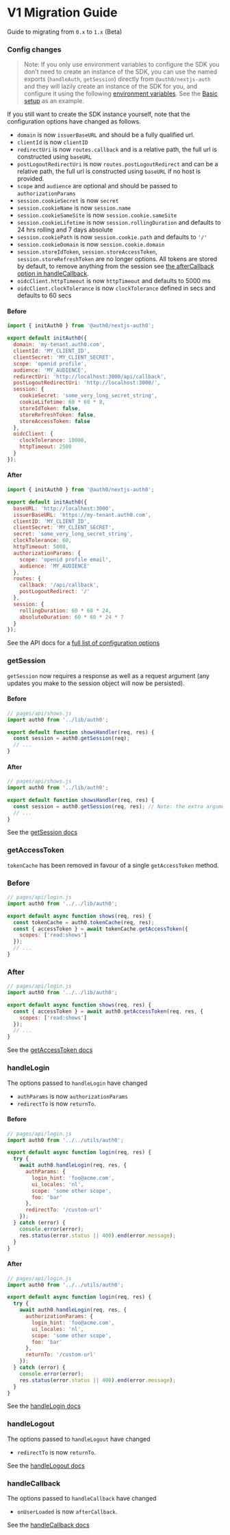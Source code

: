 # V1 Migration Guide

Guide to migrating from `0.x` to `1.x` (Beta)

### Config changes

> Note: If you only use environment variables to configure the SDK you don't need to create an instance of the SDK, you can use the named exports (`handleAuth`, `getSession`) directly from `@auth0/nextjs-auth` and they will lazily create an instance of the SDK for you, and configure it using the following [environment variables](https://auth0.github.io/nextjs-auth0/interfaces/config.config-1.html). See the [Basic setup](./EXAMPLES.md#basic-setup) as an example.

If you still want to create the SDK instance yourself, note that the configuration options have changed as follows.

- `domain` is now `issuerBaseURL` and should be a fully qualified url.
- `clientId` is now `clientID`
- `redirectUri` is now `routes.callback` and is a relative path, the full url is constructed using `baseURL`
- `postLogoutRedirectUri` is now `routes.postLogoutRedirect` and can be a relative path, the full url is constructed using `baseURL` if no host is provided.
- `scope` and `audience` are optional and should be passed to `authorizationParams`
- `session.cookieSecret` is now `secret`
- `session.cookieName` is now `session.name`
- `session.cookieSameSite` is now `session.cookie.sameSite`
- `session.cookieLifetime` is now `session.rollingDuration` and defaults to 24 hrs rolling and 7 days absolute
- `session.cookiePath` is now `session.cookie.path` and defaults to `'/'`
- `session.cookieDomain` is now `session.cookie.domain`
- `session.storeIdToken`, `session.storeAccessToken`, `session.storeRefreshToken` are no longer options. All tokens are stored by default, to remove anything from the session see [the afterCallback option in handleCallback](https://auth0.github.io/nextjs-auth0/modules/handlers_callback.html#modify-the-session-after-login).
- `oidcClient.httpTimeout` is now `httpTimeout` and defaults to 5000 ms
- `oidcClient.clockTolerance` is now `clockTolerance` defined in secs and defaults to 60 secs

#### Before

```js
import { initAuth0 } from '@auth0/nextjs-auth0';

export default initAuth0({
  domain: 'my-tenant.auth0.com',
  clientId: 'MY_CLIENT_ID',
  clientSecret: 'MY_CLIENT_SECRET',
  scope: 'openid profile',
  audience: 'MY_AUDIENCE',
  redirectUri: 'http://localhost:3000/api/callback',
  postLogoutRedirectUri: 'http://localhost:3000/',
  session: {
    cookieSecret: 'some_very_long_secret_string',
    cookieLifetime: 60 * 60 * 8,
    storeIdToken: false,
    storeRefreshToken: false,
    storeAccessToken: false
  },
  oidcClient: {
    clockTolerance: 10000,
    httpTimeout: 2500
  }
});
```

#### After

```js
import { initAuth0 } from '@auth0/nextjs-auth0';

export default initAuth0({
  baseURL: 'http://localhost:3000',
  issuerBaseURL: 'https://my-tenant.auth0.com',
  clientID: 'MY_CLIENT_ID',
  clientSecret: 'MY_CLIENT_SECRET',
  secret: 'some_very_long_secret_string',
  clockTolerance: 60,
  httpTimeout: 5000,
  authorizationParams: {
    scope: 'openid profile email',
    audience: 'MY_AUDIENCE'
  },
  routes: {
    callback: '/api/callback',
    postLogoutRedirect: '/'
  },
  session: {
    rollingDuration: 60 * 60 * 24,
    absoluteDuration: 60 * 60 * 24 * 7
  }
});
```

See the API docs for a [full list of configuration options](https://auth0.github.io/nextjs-auth0/interfaces/config.config-1.html)

### getSession

`getSession` now requires a response as well as a request argument (any updates you make to the session object will now be persisted).

#### Before

```js
// pages/api/shows.js
import auth0 from '../lib/auth0';

export default function showsHandler(req, res) {
  const session = auth0.getSession(req);
  // ...
}
```

#### After

```js
// pages/api/shows.js
import auth0 from '../lib/auth0';

export default function showsHandler(req, res) {
  const session = auth0.getSession(req, res); // Note: the extra argument
  // ...
}
```

See the [getSession docs](https://auth0.github.io/nextjs-auth0/modules/session_get_session.html)

### getAccessToken

`tokenCache` has been removed in favour of a single `getAccessToken` method.

### Before

```js
// pages/api/login.js
import auth0 from '../../lib/auth0';

export default async function shows(req, res) {
  const tokenCache = auth0.tokenCache(req, res);
  const { accessToken } = await tokenCache.getAccessToken({
    scopes: ['read:shows']
  });
  // ...
}
```

### After

```js
// pages/api/login.js
import auth0 from '../../lib/auth0';

export default async function shows(req, res) {
  const { accessToken } = await auth0.getAccessToken(req, res, {
    scopes: ['read:shows']
  });
  // ...
}
```

See the [getAccessToken docs](https://auth0.github.io/nextjs-auth0/modules/session_get_access_token.html)

### handleLogin

The options passed to `handleLogin` have changed

- `authParams` is now `authorizationParams`
- `redirectTo` is now `returnTo`.

#### Before

```js
// pages/api/login.js
import auth0 from '../../utils/auth0';

export default async function login(req, res) {
  try {
    await auth0.handleLogin(req, res, {
      authParams: {
        login_hint: 'foo@acme.com',
        ui_locales: 'nl',
        scope: 'some other scope',
        foo: 'bar'
      },
      redirectTo: '/custom-url'
    });
  } catch (error) {
    console.error(error);
    res.status(error.status || 400).end(error.message);
  }
}
```

#### After

```js
// pages/api/login.js
import auth0 from '../../utils/auth0';

export default async function login(req, res) {
  try {
    await auth0.handleLogin(req, res, {
      authorizationParams: {
        login_hint: 'foo@acme.com',
        ui_locales: 'nl',
        scope: 'some other scope',
        foo: 'bar'
      },
      returnTo: '/custom-url'
    });
  } catch (error) {
    console.error(error);
    res.status(error.status || 400).end(error.message);
  }
}
```

See the [handleLogin docs](https://auth0.github.io/nextjs-auth0/modules/handlers_login.html)

### handleLogout

The options passed to `handleLogout` have changed

- `redirectTo` is now `returnTo`.

See the [handleLogout docs](https://auth0.github.io/nextjs-auth0/modules/handlers_logout.html)

### handleCallback

The options passed to `handleCallback` have changed

- `onUserLoaded` is now `afterCallback`.

See the [handleCallback docs](https://auth0.github.io/nextjs-auth0/modules/handlers_callback.html)
